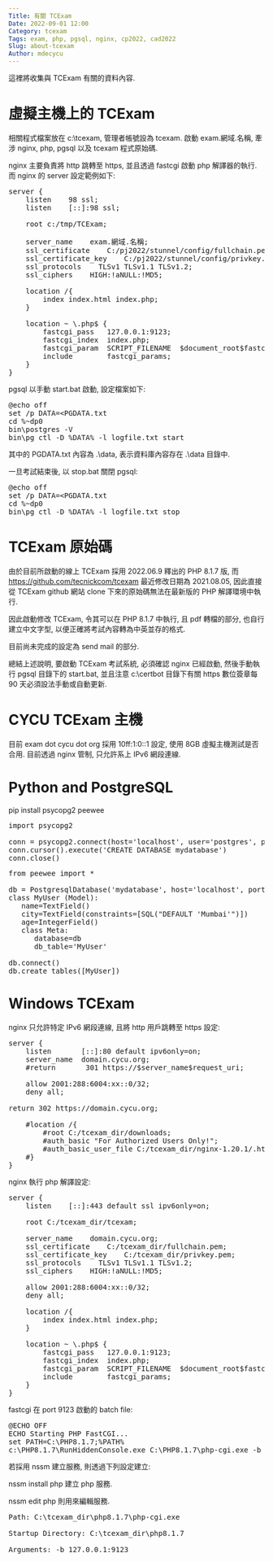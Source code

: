```yaml
---
Title: 有關 TCExam
Date: 2022-09-01 12:00
Category: tcexam
Tags: exam, php, pgsql, nginx, cp2022, cad2022
Slug: about-tcexam
Author: mdecycu
---
```


這裡將收集與 TCExam 有關的資料內容.

<!-- PELICAN_END_SUMMARY -->

虛擬主機上的 TCExam
====

相關程式檔案放在 c:\tcexam, 管理者帳號設為 tcexam. 啟動 exam.網域.名稱, 牽涉 nginx, php, pgsql 以及 tcexam 程式原始碼.

nginx 主要負責將 http 跳轉至 https, 並且透過 fastcgi 啟動 php 解譯器的執行. 而 nginx 的 server 設定範例如下:

<pre class="brush: jscript">
server { 
    listen    98 ssl;
    listen    [::]:98 ssl;
    
    root c:/tmp/TCExam;

    server_name    exam.網域.名稱;
    ssl_certificate    C:/pj2022/stunnel/config/fullchain.pem;
    ssl_certificate_key    C:/pj2022/stunnel/config/privkey.pem;
    ssl_protocols    TLSv1 TLSv1.1 TLSv1.2;
    ssl_ciphers    HIGH:!aNULL:!MD5;
    
    location /{ 
        index index.html index.php;
    }
    
    location ~ \.php$ {
        fastcgi_pass   127.0.0.1:9123;
        fastcgi_index  index.php;
        fastcgi_param  SCRIPT_FILENAME  $document_root$fastcgi_script_name;
        include        fastcgi_params;
    }
}
</pre>

pgsql 以手動 start.bat 啟動, 設定檔案如下:

<pre class="brush: jscript">
@echo off
set /p DATA=&lt;PGDATA.txt
cd %~dp0
bin\postgres -V
bin\pg_ctl -D %DATA% -l logfile.txt start
</pre>

其中的 PGDATA.txt 內容為 .\data, 表示資料庫內容存在 .\data 目錄中.

一旦考試結束後, 以 stop.bat 關閉 pgsql:

<pre class="brush: jscript">
@echo off
set /p DATA=&lt;PGDATA.txt
cd %~dp0
bin\pg_ctl -D %DATA% -l logfile.txt stop
</pre>

TCExam 原始碼
====

由於目前所啟動的線上 TCExam 採用 2022.06.9 釋出的 PHP 8.1.7 版, 而 <https://github.com/tecnickcom/tcexam> 最近修改日期為 2021.08.05, 因此直接從 TCExam github 網站 clone 下來的原始碼無法在最新版的 PHP 解譯環境中執行.

因此啟動修改 TCExam, 令其可以在 PHP 8.1.7 中執行, 且 pdf 轉檔的部分, 也自行建立中文字型, 以便正確將考試內容轉為中英並存的格式.

目前尚未完成的設定為 send mail 的部分.

總結上述說明, 要啟動 TCExam 考試系統, 必須確認 nginx 已經啟動, 然後手動執行 pgsql 目錄下的 start.bat, 並且注意 c:\certbot 目錄下有關 https 數位簽章每 90 天必須設法手動或自動更新.

CYCU TCExam 主機
====

目前 exam dot cycu dot org 採用 10ff:1:0::1 設定, 使用 8GB 虛擬主機測試是否合用. 目前透過 nginx 管制, 只允許系上 IPv6 網段連線.

Python and PostgreSQL
====

pip install psycopg2 peewee

[Python call PostgreSQL]: https://www.tutorialspoint.com/peewee/peewee_using_postgresql.htm

<pre class="brush: python">
import psycopg2

conn = psycopg2.connect(host='localhost', user='postgres', password='postgres')
conn.cursor().execute('CREATE DATABASE mydatabase')
conn.close()
</pre>

<pre class="brush: python">
from peewee import *

db = PostgresqlDatabase('mydatabase', host='localhost', port=5432, user='postgres', password='postgres')
class MyUser (Model):
   name=TextField()
   city=TextField(constraints=[SQL("DEFAULT 'Mumbai'")])
   age=IntegerField()
   class Meta:
      database=db
      db_table='MyUser'

db.connect()
db.create_tables([MyUser])
</pre>

Windows TCExam
====

nginx 只允許特定 IPv6 網段連線, 且將 http 用戶跳轉至 https 設定:

<pre class="brush: jscript">
server {
    listen       [::]:80 default ipv6only=on;
    server_name  domain.cycu.org;
    #return       301 https://$server_name$request_uri;
     
    allow 2001:288:6004:xx::0/32;
    deny all;
 
return 302 https://domain.cycu.org;
     
    #location /{
        #root C:/tcexam_dir/downloads;
        #auth_basic "For Authorized Users Only!";
        #auth_basic_user_file C:/tcexam_dir/nginx-1.20.1/.htpasswd;
    #}
}
</pre>

nginx 執行 php 解譯設定:

<pre class="brush: jscript">
server { 
    listen    [::]:443 default ssl ipv6only=on;
     
    root C:/tcexam_dir/tcexam;
 
    server_name    domain.cycu.org;
    ssl_certificate    C:/tcexam_dir/fullchain.pem;
    ssl_certificate_key    C:/tcexam_dir/privkey.pem;
    ssl_protocols    TLSv1 TLSv1.1 TLSv1.2;
    ssl_ciphers    HIGH:!aNULL:!MD5;
     
    allow 2001:288:6004:xx::0/32;
    deny all;
     
    location /{ 
        index index.html index.php;
    }
     
    location ~ \.php$ {
        fastcgi_pass   127.0.0.1:9123;
        fastcgi_index  index.php;
        fastcgi_param  SCRIPT_FILENAME  $document_root$fastcgi_script_name;
        include        fastcgi_params;
    }
}
</pre>

fastcgi 在 port 9123 啟動的 batch file:

<pre class="brush: jscript">
@ECHO OFF
ECHO Starting PHP FastCGI...
set PATH=C:\PHP8.1.7;%PATH%
c:\PHP8.1.7\RunHiddenConsole.exe C:\PHP8.1.7\php-cgi.exe -b 127.0.0.1:9123
</pre>

若採用 nssm 建立服務, 則透過下列設定建立:

nssm install php 建立 php 服務.

nssm edit php 則用來編輯服務.

<pre class="brush: jscript">
Path: C:\tcexam_dir\php8.1.7\php-cgi.exe
 
Startup Directory: C:\tcexam_dir\php8.1.7
 
Arguments: -b 127.0.0.1:9123
</pre>
